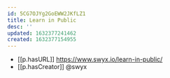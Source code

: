 ```yaml
---
id: 5CG7OJYg2GoEWW2JKfLZ1
title: Learn in Public
desc: ''
updated: 1632377241462
created: 1632377154955
---
```



- [[p.hasURL]] https://www.swyx.io/learn-in-public/
- [[p.hasCreator]] @swyx

